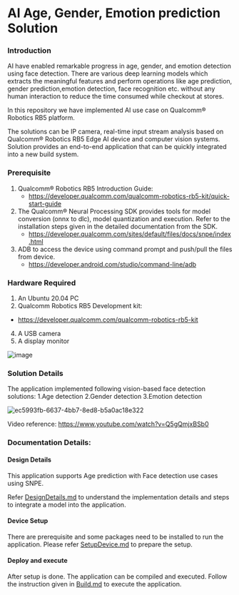 ﻿# AI Age, Gender, Emotion prediction Solution 

### Introduction
AI have enabled remarkable progress in age, gender, and emotion detection using face detection. There are various deep learning models which extracts the meaningful features and perform operations like age prediction, gender prediction,emotion detection, face recognition etc. without any human interaction to reduce the time consumed while checkout at stores.

In this repository we have implemented AI use case on Qualcomm® Robotics RB5 platform.

The solutions can be IP camera, real-time input stream analysis based on Qualcomm® Robotics RB5 Edge AI device and computer vision systems. Solution provides an end-to-end application that can be quickly integrated into a new build system.

### Prerequisite
1.  Qualcomm® Robotics RB5 Introduction Guide: 
    * https://developer.qualcomm.com/qualcomm-robotics-rb5-kit/quick-start-guide
2.  The Qualcomm® Neural Processing SDK provides tools for model conversion (onnx to dlc), model quantization and execution. 
Refer to the installation steps given in the detailed documentation from the SDK.
    * https://developer.qualcomm.com/sites/default/files/docs/snpe/index.html
3.  ADB to access the device using command prompt and push/pull the files from device.
    * https://developer.android.com/studio/command-line/adb

### Hardware Required

1.	An Ubuntu 20.04 PC
2.	Qualcomm Robotics RB5 Development kit:
   * https://developer.qualcomm.com/qualcomm-robotics-rb5-kit
4.	A USB camera
5.	A display monitor

![image](https://github.com/quic/sample-apps-for-robotics-platforms/assets/131336334/fc1defbe-d04b-403b-967e-f43c9b713234)

### Solution Details
The application implemented following vision-based face detection solutions:
1.Age detection
2.Gender detection
3.Emotion detection

![ec5993fb-6637-4bb7-8ed8-b5a0ac18e322](https://github.com/quic/sample-apps-for-robotics-platforms/assets/131336334/cb3e7367-9c59-4561-aa89-d0fcd8d1d2a2)

Video reference: https://www.youtube.com/watch?v=Q5gQmjxBSb0


### Documentation Details:

#### Design Details
This application supports Age prediction with Face detection use cases using SNPE.

Refer [DesignDetails.md](./docs/DesignDetails.md) to understand the implementation details and steps to integrate a model into the application.

#### Device Setup

There are prerequisite and some packages need to be installed to run the application. Please refer [SetupDevice.md](./docs/SetupDevice.md) to prepare the setup.


#### Deploy and execute

After setup is done. The application can be compiled and executed. Follow the instruction given in [Build.md](./docs/Build.md) to execute the application.



